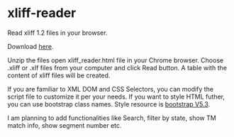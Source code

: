 # xliff-reader
Read xliff 1.2 files in your browser.

Download [here](https://github.com/sybrk/xliff-reader/archive/refs/heads/main.zip).

Unzip the files open xliff_reader.html file in your Chrome browser.
Choose .xliff or .xlf files from your computer and click Read button. A table with the content of xliff files will be created.

If you are familiar to XML DOM and CSS Selectors, you can modify the script file to customize it per your needs.
If you want to style HTML futher, you can use bootstrap class names. Style resource is [bootstrap V5.3](https://getbootstrap.com/docs/5.3/getting-started/introduction/).

I am planning to add functionalities like Search, filter by state, show TM match info, show segment number etc.


